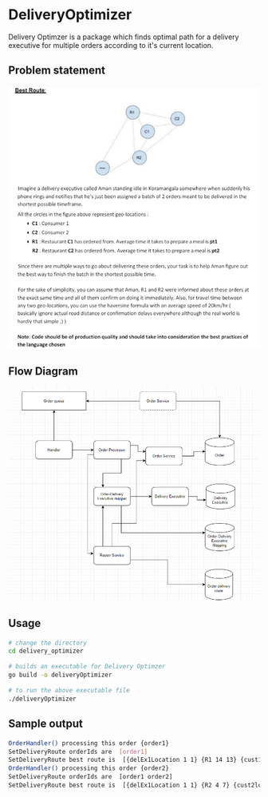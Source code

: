 # DeliveryOptimizer

Delivery Optimzer is a package which finds optimal path for a delivery executive for multiple orders according to it's current location.

## Problem statement

![problem statement](problem_statement.png) 

## Flow Diagram

![flow diagram](flowchart.png) 


## Usage

```bash
# change the directory
cd delivery_optimizer
```

```bash
# builds an executable for Delivery Optimzer
go build -o deliveryOptimizer
```

```bash
# to run the above executable file
./deliveryOptimizer
```

## Sample output

```bash
OrderHandler() processing this order {order1}
SetDeliveryRoute orderIds are  [order1]
SetDeliveryRoute best route is  [{delEx1Location 1 1} {R1 14 13} {cust1loc 23 14}]
OrderHandler() processing this order {order2}
SetDeliveryRoute orderIds are  [order1 order2]
SetDeliveryRoute best route is  [{delEx1Location 1 1} {R2 4 7} {cust2loc 7 9} {R1 14 13} {cust1loc 23 14}]
```